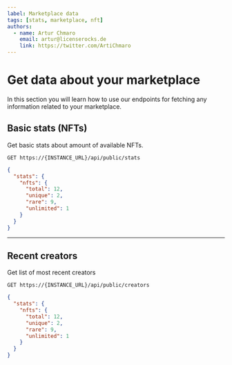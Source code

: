 ```yaml
---
label: Marketplace data
tags: [stats, marketplace, nft]
authors:
  - name: Artur Chmaro
    email: artur@licenserocks.de
    link: https://twitter.com/ArtiChmaro
---
```

# Get data about your marketplace

In this section you will learn how to use our endpoints for fetching any information related to your marketplace.

## Basic stats (NFTs)

Get basic stats about amount of available NFTs.

```
GET https://{INSTANCE_URL}/api/public/stats
```

```json Response
{
  "stats": {
    "nfts": {
      "total": 12,
      "unique": 2,
      "rare": 9,
      "unlimited": 1
    }
  }
}
```

---

## Recent creators
Get list of most recent creators

```
GET https://{INSTANCE_URL}/api/public/creators
```

```json Response
{
  "stats": {
    "nfts": {
      "total": 12,
      "unique": 2,
      "rare": 9,
      "unlimited": 1
    }
  }
}
```

